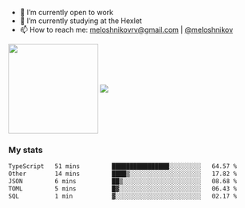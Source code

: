<!-- ## Hi there, I'm Roman Meloshnikov 👋 -->

<!-- !
[image](https://www.codewars.com/users/meloshnikov/badges/small?theme=light)<br> -->

<!--
Here are some ideas to get you started:

- 🧰 I’m currently open to work
- 👯 I’m looking to collaborate on ...
- 🤔 I’m looking for help with ...
- 💬 Ask me about ...
- 📫 How to reach me: meloshnikov
- 😄 Pronouns: ...
- ⚡ Fun fact: ...
-->

- 🧰 I’m currently open to work
- 🌱 I’m currently studying at the Hexlet
- 📫 How to reach me: meloshnikovrv@gmail.com | [@meloshnikov](https://telegram.me/meloshnikov)

<span>
<a>
<img align="center" height="180em" src="https://github-readme-stats.vercel.app/api?username=meloshnikov&show_icons=true&hide_border=true&&count_private=true&include_all_commits=true" />
</a>
<a>
<img align="center" src="https://github-readme-stats.vercel.app/api/top-langs/?username=meloshnikov&layout=compact&hide_border=true" />
</a>
</span>


### My stats
<!--START_SECTION:waka-->

```txt
TypeScript   51 mins         ████████████████░░░░░░░░░   64.57 %
Other        14 mins         ████▒░░░░░░░░░░░░░░░░░░░░   17.82 %
JSON         6 mins          ██▒░░░░░░░░░░░░░░░░░░░░░░   08.68 %
TOML         5 mins          █▓░░░░░░░░░░░░░░░░░░░░░░░   06.43 %
SQL          1 min           ▓░░░░░░░░░░░░░░░░░░░░░░░░   02.17 %
```

<!--END_SECTION:waka-->

